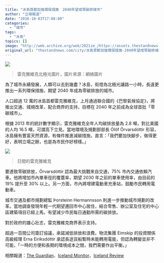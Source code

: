 ```yaml
---
title: "冰島首都加強環保措施　2040年望成零碳排城市"
author: "立場報道"
date: "2016-10-03T17:08:00"
categories:
  - "城市"
tags:
  - "冰島"
topics: []
image: "http://web.archive.org/web/2021im_/https://assets.thestandnews.com/media/photos/hofudborgarsvaedid-nott-nordurljos-5_CZ8KS.png"
original_url: "thestandnews.com/city/冰島首都加強環保措施-2040年望成零碳排城市"
---
```

![](http://web.archive.org/web/2021im_/https://assets.thestandnews.com/media/photos/hofudborgarsvaedid-nott-nordurljos-5_CZ8KS.png)
> 雷克雅維克北極光圖片，圖片來源：網絡圖片

為了城市永續發展，人類可以去到幾盡？冰島，街燈為北極光讓路一小時，長遠更推出一系列環保措施，期望 2040 年成為零碳排放的城市。

人口超過 12 萬的冰島首都雷克雅維克，上月通過聯合國的《巴黎氣候協定》，將推出交通、城規改革，配合商界的支持，目標在 2040 年之前成為全球首批「零碳城市」。

根據 2013 年的統計數字顯示，雷克雅維克全年人均碳排放量為 2.8 噸，對比美國的人均 16.5 噸，可謂高下立見。當地環境及規劃部部長 Ólöf Örvarsdóttir 形容，冰島擁有豐富天然資源，有條件推進減碳措施，直言：「我們要加快腳步，做得更好，表明立場之餘，也是為市民作好榜樣。」

![](http://web.archive.org/web/2021im_/https://assets.thestandnews.com/media/photos/reykjavik-houses_gq3Ep.png)
> 日間的雷克雅維克

要達致零碳排放，Örvarsdóttir 認為最大挑戰來自交通，75% 市內交通依賴汽車。他將增加市內單車徑的覆蓋率，期望 2030 年之前的單車使用率，由目前的 19% 提升至 30% 以上。另一方面，市內將增建電動車充車站，鼓勵市民轉用電動車。

城市交通及都市規劃總監 Þorsteinn Hermannsson 則進一步推動城市規劃的改革。當地調查發現年輕一代期望遷回市中心居住，結合零售、辦公室及住宅的中心區建築項目已經上馬，有望減少市民每日通勤所需的碳排放。

對於政府的雄心壯志，雷克雅維克商界表示支持。

超過一百間公司簽訂協議，承諾減低排放和浪費。物流集團 Eimskip 的投資關係高級經理 Erna Eiríksdóttir 承認長途貨船暫時未能轉用電能，但認為轉變並非不可能，「一時的方便和長期的環境成本之間，我們需要作出平衡。」

相關報道：[The Guardian](http://web.archive.org/web/20211229103247/https://www.theguardian.com/sustainable-business/2016/oct/03/reykjavik-geothermal-city-carbon-neutral-climate)、[Iceland Monitor](http://web.archive.org/web/20211229103247/http://icelandmonitor.mbl.is/news/politics_and_society/2016/09/20/iceland_ratifies_paris_climate_deal/)、[Iceland Review](http://web.archive.org/web/20211229103247/http://icelandreview.com/news/2016/09/13/reykjavik-carbon-neutral-2040)